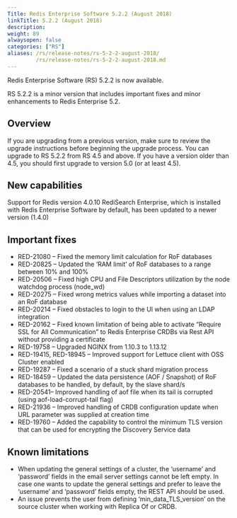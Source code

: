 ```yaml
---
Title: Redis Enterprise Software 5.2.2 (August 2018)
linkTitle: 5.2.2 (August 2018)
description:
weight: 89
alwaysopen: false
categories: ["RS"]
aliases: /rs/release-notes/rs-5-2-2-august-2018/
         /rs/release-notes/rs-5-2-2-august-2018.md
---
```

Redis Enterprise Software (RS) 5.2.2 is now available.

RS 5.2.2 is a minor version that includes important fixes and minor enhancements to Redis Enterprise 5.2.

## Overview

If you are upgrading from a previous version, make sure to review the upgrade instructions before beginning the upgrade process. You can upgrade to RS 5.2.2 from RS 4.5 and above. If you have a version older than 4.5, you should first upgrade to version 5.0 (or at least 4.5).

## New capabilities

Support for Redis version 4.0.10
RediSearch Enterprise, which is installed with Redis Enterprise Software by default, has been updated to a newer version (1.4.0)

## Important fixes

- RED-21080 – Fixed the memory limit calculation for RoF databases
- RED-20825 – Updated the ‘RAM limit’ of RoF databases to a range between 10% and 100%
- RED-20506 – Fixed high CPU and File Descriptors utilization by the node watchdog process (node_wd)
- RED-20275 – Fixed wrong metrics values while importing a dataset into an RoF database
- RED-20214 – Fixed obstacles to login to the UI when using an LDAP integration
- RED-20162 – Fixed known limitation of being able to activate “Require SSL for All Communication” to Redis Enterprise CRDBs via Rest API without providing a certificate
- RED-19758 – Upgraded NGINX from 1.10.3 to 1.13.12
- RED-19415, RED-18945 – Improved support for Lettuce client with OSS Cluster enabled
- RED-19287 – Fixed a scenario of a stuck shard migration process
- RED-18459 – Updated the data persistence (AOF / Snapshot) of RoF databases to be handled, by default, by the slave shard/s
- RED-20541– Improved handling of aof file when its tail is corrupted (using aof-load-corrupt-tail flag)
- RED-21936 – Improved handling of CRDB configuration update when URL parameter was supplied at creation time
- RED-19760 – Added the capability to control the minimum TLS version that can be used for encrypting the Discovery Service data

## Known limitations

- When updating the general settings of a cluster, the ‘username’ and ‘password’ fields in the email server settings cannot be left empty. In case one wants to update the general settings and prefer to leave the ‘username’ and ‘password’ fields empty, the REST API should be used.
- An issue prevents the user from defining ‘min_data_TLS_version’ on the source cluster when working with Replica Of or CRDB.
